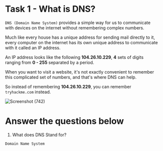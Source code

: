 # Task 1 - What is DNS?

`DNS (Domain Name System)` provides a simple way for us to communicate with devices on the internet without remembering complex numbers. 

Much like every house has a unique address for sending mail directly to it, every computer on the internet has its own unique address to communicate with it called an IP address. 

An IP address looks like the following **104.26.10.229**, **4** sets of digits ranging from **0 - 255** separated by a period. 

When you want to visit a website, it's not exactly convenient to remember this complicated set of numbers, and that's where DNS can help. 

So instead of remembering **104.26.10.229**, you can remember `tryhackme.com` instead.

   ![Screenshot (742)](https://user-images.githubusercontent.com/63872951/178097023-3448f27a-2cb6-44ed-ba89-1798eec8bc6a.png)


# Answer the questions below

1. What does DNS Stand for?
```
Domain Name System
```
